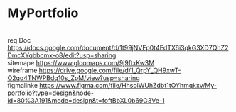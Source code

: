# MyPortfolio
<br>req Doc https://docs.google.com/document/d/1t99jNVFp0t4EdTX6i3qkG3XD7QhZ2DmcXYqbbcmx-o8/edit?usp=sharing
<br>sitemape  https://www.gloomaps.com/9j9ftxKw3M 
<br>wireframe  https://drive.google.com/file/d/1_QrpY_QH9xwT-O2qo4TNWPBdq10s_ZpM/view?usp=sharing 
<br>figmalinke  https://www.figma.com/file/HhsoiWUhZdbt1tOYhmqkxv/My-portfolio?type=design&node-id=80%3A191&mode=design&t=foftBbXL0b69G3Ve-1
